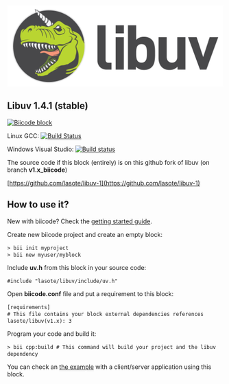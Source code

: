 ![libuv][libuv_banner]

## Libuv 1.4.1 (stable)

[![Biicode block](https://webapi.biicode.com/v1/badges/lasote/lasote/libuv/v1.x)](https://www.biicode.com/lasote/lasote/libuv/v1.x) 


Linux GCC:
[![Build Status](https://travis-ci.org/lasote/libuv-1.svg?branch=v1.x_biicode)](https://travis-ci.org/lasote/libuv-1)


Windows Visual Studio:
[![Build status](https://ci.appveyor.com/api/projects/status/th4i98wk3jkrfuvg?svg=true)](https://ci.appveyor.com/project/lasote/libuv-1)


The source code if this block (entirely) is on this github fork of libuv (on branch **v1.x_biicode**)

[https://github.com/lasote/libuv-1](https://github.com/lasote/libuv-1)

## How to use it?

New with biicode? Check the [getting started guide](http://docs.biicode.com/c++/gettingstarted.html).

Create new biicode project and create an empty block:
    
    > bii init myproject
    > bii new myuser/myblock


Include **uv.h** from this block in your source code:

    #include "lasote/libuv/include/uv.h"


Open **biicode.conf** file and put a requirement to this block:

    [requirements]
    # This file contains your block external dependencies references
    lasote/libuv(v1.x): 3


Program your code and build it: 

    > bii cpp:build # This command will build your project and the libuv dependency


You can check an [the example](http://www.biicode.com/examples/examples/libuv/v1.0) with a client/server application using this block.

[libuv_banner]: https://raw.githubusercontent.com/libuv/libuv/master/img/banner.png

